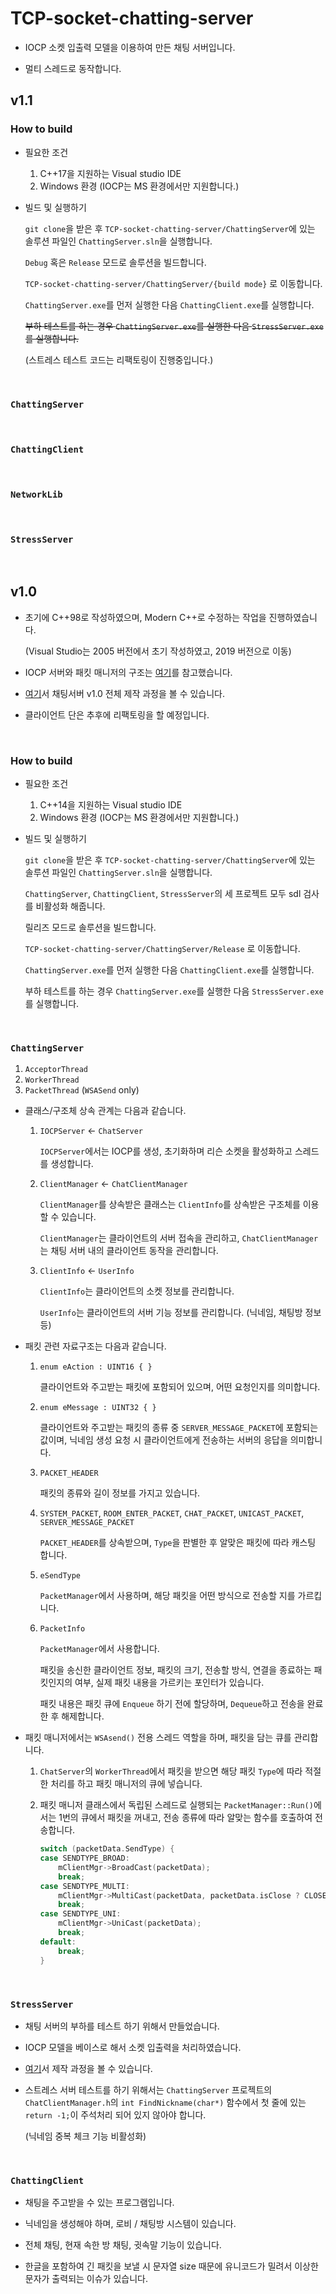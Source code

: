 # TCP-socket-chatting-server

- IOCP 소켓 입출력 모델을 이용하여 만든 채팅 서버입니다.

- 멀티 스레드로 동작합니다.


## v1.1

### How to build

- 필요한 조건

  1. C++17을 지원하는 Visual studio IDE
  2. Windows 환경 (IOCP는 MS 환경에서만 지원합니다.)

- 빌드 및 실행하기

  `git clone`을 받은 후 `TCP-socket-chatting-server/ChattingServer`에 있는 솔루션 파일인 `ChattingServer.sln`을 실행합니다.

  `Debug` 혹은 `Release` 모드로 솔루션을 빌드합니다.

  `TCP-socket-chatting-server/ChattingServer/{build mode}` 로 이동합니다.

  `ChattingServer.exe`를 먼저 실행한 다음 `ChattingClient.exe`를 실행합니다.

  ~~부하 테스트를 하는 경우 `ChattingServer.exe`를 실행한 다음 `StressServer.exe`를 실행합니다.~~
  
  (스트레스 테스트 코드는 리팩토링이 진행중입니다.)

<br>

###  `ChattingServer`

<br>

### `ChattingClient`

<br>

### `NetworkLib`

<br>

### `StressServer`

<br>

## v1.0

- 초기에 C++98로 작성하였으며, Modern C++로 수정하는 작업을 진행하였습니다.

  (Visual Studio는 2005 버전에서 초기 작성하였고, 2019 버전으로 이동)

- IOCP 서버와 패킷 매니저의 구조는 [여기](https://github.com/mingdyuo/TCP-socket-chatting-server/blob/main/Documentation/IOCP%20%EC%B1%84%ED%8C%85%EC%84%9C%EB%B2%84%20%EB%8B%A8%EA%B3%84%EB%B3%84%20%EC%8B%A4%EC%8A%B5.md)를 참고했습니다.

- [여기](https://github.com/mingdyuo/TCP-socket-chatting-server/tree/main/Documentation)서 채팅서버 v1.0 전체 제작 과정을 볼 수 있습니다.

- 클라이언트 단은 추후에 리팩토링을 할 예정입니다.

<br>

### How to build

- 필요한 조건

  1. C++14을 지원하는 Visual studio IDE
  2. Windows 환경 (IOCP는 MS 환경에서만 지원합니다.)

- 빌드 및 실행하기

  `git clone`을 받은 후 `TCP-socket-chatting-server/ChattingServer`에 있는 솔루션 파일인 `ChattingServer.sln`을 실행합니다.

  `ChattingServer`, `ChattingClient`, `StressServer`의 세 프로젝트 모두 sdl 검사를 비활성화 해줍니다.

  릴리즈 모드로 솔루션을 빌드합니다.

  `TCP-socket-chatting-server/ChattingServer/Release` 로 이동합니다.

  `ChattingServer.exe`를 먼저 실행한 다음 `ChattingClient.exe`를 실행합니다.
  
  부하 테스트를 하는 경우 `ChattingServer.exe`를 실행한 다음 `StressServer.exe`를 실행합니다.

<br>

### `ChattingServer`

1. `AcceptorThread`
2. `WorkerThread`
3. `PacketThread` (`WSASend` only)

- 클래스/구조체 상속 관계는 다음과 같습니다.

  1. `IOCPServer` ← `ChatServer`

     `IOCPServer`에서는 IOCP를 생성, 초기화하며 리슨 소켓을 활성화하고 스레드를 생성합니다.

  2. `ClientManager` ← `ChatClientManager`

     `ClientManager`를 상속받은 클래스는 `ClientInfo`를 상속받은 구조체를 이용할 수 있습니다.

     `ClientManager`는 클라이언트의 서버 접속을 관리하고, `ChatClientManager`는 채팅 서버 내의 클라이언트 동작을 관리합니다.

  3. `ClientInfo` ← `UserInfo`

     `ClientInfo`는 클라이언트의 소켓 정보를 관리합니다.

     `UserInfo`는 클라이언트의 서버 기능 정보를 관리합니다. (닉네임, 채팅방 정보 등)

- 패킷 관련 자료구조는 다음과 같습니다.

  1. `enum eAction : UINT16 { }`

     클라이언트와 주고받는 패킷에 포함되어 있으며, 어떤 요청인지를 의미합니다.

  2. `enum eMessage : UINT32 { }`

     클라이언트와 주고받는 패킷의 종류 중 `SERVER_MESSAGE_PACKET`에 포함되는 값이며, 닉네임 생성 요청 시 클라이언트에게 전송하는 서버의 응답을 의미합니다.

  3. `PACKET_HEADER`

     패킷의 종류와 길이 정보를 가지고 있습니다.

  4. `SYSTEM_PACKET`, `ROOM_ENTER_PACKET`, `CHAT_PACKET`, `UNICAST_PACKET`, `SERVER_MESSAGE_PACKET`

     `PACKET_HEADER`를 상속받으며, `Type`을 판별한 후 알맞은 패킷에 따라 캐스팅 합니다.

  5. `eSendType`

     `PacketManager`에서 사용하며, 해당 패킷을 어떤 방식으로 전송할 지를 가르킵니다.

  6. `PacketInfo`

     `PacketManager`에서 사용합니다.

     패킷을 송신한 클라이언트 정보, 패킷의 크기, 전송할 방식, 연결을 종료하는 패킷인지의 여부, 실제 패킷 내용을 가르키는 포인터가 있습니다.

     패킷 내용은 패킷 큐에 `Enqueue` 하기 전에 할당하며, `Dequeue`하고 전송을 완료한 후 해제합니다.

- 패킷 매니저에서는 `WSAsend()` 전용 스레드 역할을 하며, 패킷을 담는 큐를 관리합니다.

  1. `ChatServer`의 `WorkerThread`에서 패킷을 받으면 해당 패킷 `Type`에 따라 적절한 처리를 하고 패킷 매니저의 큐에 넣습니다.

  2. 패킷 매니저 클래스에서 독립된 스레드로 실행되는 `PacketManager::Run()`에서는 1번의 큐에서 패킷을 꺼내고, 전송 종류에 따라 알맞는 함수를 호출하여 전송합니다.

     ```c++
     switch (packetData.SendType) {
     case SENDTYPE_BROAD:
         mClientMgr->BroadCast(packetData);
         break;
     case SENDTYPE_MULTI:
         mClientMgr->MultiCast(packetData, packetData.isClose ? CLOSE : SEND);
         break;
     case SENDTYPE_UNI:
         mClientMgr->UniCast(packetData);
         break;
     default:
         break;
     }
     ```

<br>

### `StressServer`

- 채팅 서버의 부하를 테스트 하기 위해서 만들었습니다.

- IOCP 모델을 베이스로 해서 소켓 입출력을 처리하였습니다.

- [여기](https://github.com/mingdyuo/TCP-socket-chatting-server/blob/main/Documentation/TCP%20%EC%86%8C%EC%BC%93%20%EC%B1%84%ED%8C%85%20%EC%84%9C%EB%B2%84%20%EC%A0%9C%EC%9E%91%20-%204%20%EC%8A%A4%ED%8A%B8%EB%A0%88%EC%8A%A4%20%EC%84%9C%EB%B2%84.md)서 제작 과정을 볼 수 있습니다.

- 스트레스 서버 테스트를 하기 위해서는 `ChattingServer` 프로젝트의 `ChatClientManager.h`의 `int FindNickname(char*)` 함수에서 첫 줄에 있는 `return -1;`이 주석처리 되어 있지 않아야 합니다.

  (닉네임 중복 체크 기능 비활성화)

<br>

### `ChattingClient`

- 채팅을 주고받을 수 있는 프로그램입니다.

- 닉네임을 생성해야 하며, 로비 / 채팅방 시스템이 있습니다.

- 전체 채팅, 현재 속한 방 채팅, 귓속말 기능이 있습니다. 

- 한글을 포함하여 긴 패킷을 보낼 시 문자열 size 때문에 유니코드가 밀려서 이상한 문자가 출력되는 이슈가 있습니다. 

